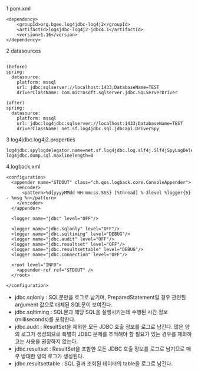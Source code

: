 


1 pom.xml

```
<dependency>
    <groupId>org.bgee.log4jdbc-log4j2</groupId>
    <artifactId>log4jdbc-log4j2-jdbc4.1</artifactId>
    <version>1.16</version>
</dependency>
```

2 datasources
```

(before)
spring:
  datasource:
    platform: mssql
    url: jdbc:sqlserver://localhost:1433;DatabaseName=TEST
    driverClassName: com.microsoft.sqlserver.jdbc.SQLServerDriver

(after)
spring:
  datasource:
    platform: mssql
    url: jdbc:log4jdbc:sqlserver://localhost:1433;DatabaseName=TEST
    driverClassName: net.sf.log4jdbc.sql.jdbcapi.DriverSpy
```

3 log4jdbc.log4j2.properties
```
log4jdbc.spylogdelegator.name=net.sf.log4jdbc.log.slf4j.Slf4jSpyLogDelegator
log4jdbc.dump.sql.maxlinelength=0
```

4.logback.xml
```
<configuration>
  <appender name="STDOUT" class="ch.qos.logback.core.ConsoleAppender">
    <encoder>
      <pattern>%d{yyyyMMdd HH:mm:ss.SSS} [%thread] %-3level %logger{5} - %msg %n</pattern>
    </encoder>
  </appender>

  <logger name="jdbc" level="OFF"/>

  <logger name="jdbc.sqlonly" level="OFF"/>
  <logger name="jdbc.sqltiming" level="DEBUG"/>
  <logger name="jdbc.audit" level="OFF"/>
  <logger name="jdbc.resultset" level="OFF"/>
  <logger name="jdbc.resultsettable" level="DEBUG"/>
  <logger name="jdbc.connection" level="OFF"/>

  <root level="INFO">
    <appender-ref ref="STDOUT" />
  </root>

</configuration>

```


- jdbc.sqlonly : SQL문만을 로그로 남기며, PreparedStatement일 경우 관련된 argument 값으로 대체된 SQL문이 보여진다.
- jdbc.sqltiming : SQL문과 해당 SQL을 실행시키는데 수행된 시간 정보(milliseconds)를 포함한다. 
- jdbc.audit : ResultSet을 제외한 모든 JDBC 호출 정보를 로그로 남긴다. 많은 양의 로그가 생성되므로 특별히 JDBC 문제를 추적해야 할 필요가 있는 경우를 제외하고는 사용을 권장하지 않는다.
- jdbc.resultset : ResultSet을 포함한 모든 JDBC 호출 정보를 로그로 남기므로 매우 방대한 양의 로그가 생성된다.
- jdbc.resultsettable : SQL 결과 조회된 데이터의 table을 로그로 남긴다.
